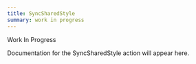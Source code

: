 ```yaml
---
title: SyncSharedStyle
summary: work in progress
---
```


Work In Progress

Documentation for the SyncSharedStyle action will appear here.